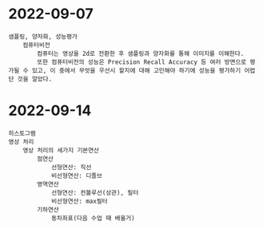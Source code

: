 # 2022-09-07

    샘플링, 양자화, 성능평가
        컴퓨터비전
            컴퓨터는 영상을 2d로 전환한 후 샘플링과 양자화를 통해 이미지를 이해한다.
            또한 컴퓨터비전의 성능은 Precision Recall Accuracy 등 여러 방면으로 평가될 수 있고, 이 중에서 무엇을 우선시 할지에 대해 고민해야 하기에 성능을 평가하기 어렵단 것을 알았다.

# 2022-09-14

    히스토그램
    영상 처리
        영상 처리의 세가지 기본연산
            점연산
                선형연산: 직선
                비선형연산: 디졸브
            영역연산
                선형연산: 컨볼루선(상관), 필터
                비선형연산: max필터
            기하연산
                동차좌표(다음 수업 때 배울거)